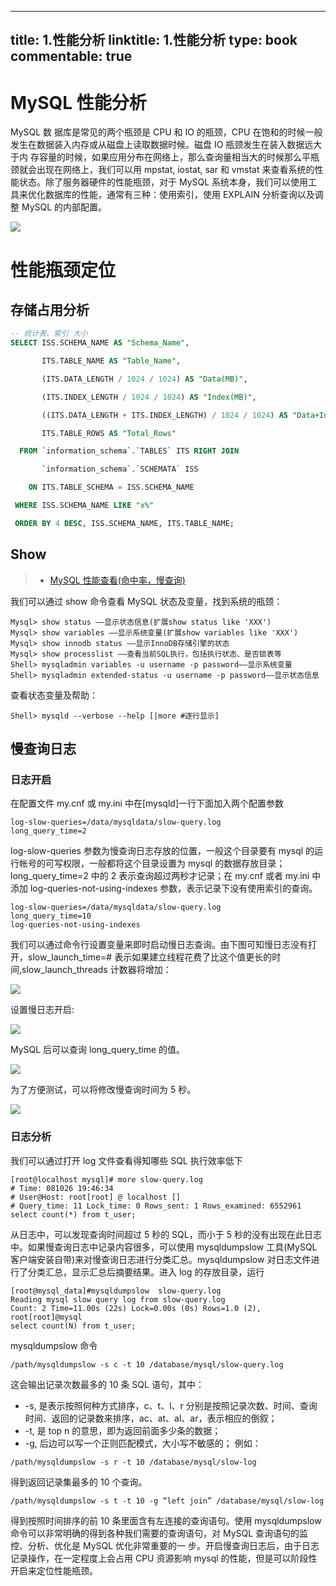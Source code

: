 
---
title: 1.性能分析
linktitle: 1.性能分析
type: book
commentable: true
---

# MySQL 性能分析

MySQL 数 据库是常见的两个瓶颈是 CPU 和 IO 的瓶颈，CPU 在饱和的时候一般发生在数据装入内存或从磁盘上读取数据时候。磁盘 IO 瓶颈发生在装入数据远大于内 存容量的时候，如果应用分布在网络上，那么查询量相当大的时候那么平瓶颈就会出现在网络上，我们可以用 mpstat, iostat, sar 和 vmstat 来查看系统的性能状态。除了服务器硬件的性能瓶颈，对于 MySQL 系统本身，我们可以使用工具来优化数据库的性能，通常有三种：使用索引，使用 EXPLAIN 分析查询以及调整 MySQL 的内部配置。

![](http://img.blog.csdn.net/20160518221004236)

# 性能瓶颈定位

## 存储占用分析

```sql
-- 统计表、索引 大小
SELECT ISS.SCHEMA_NAME AS "Schema_Name",

       ITS.TABLE_NAME AS "Table_Name",

       (ITS.DATA_LENGTH / 1024 / 1024) AS "Data(MB)",

       (ITS.INDEX_LENGTH / 1024 / 1024) AS "Index(MB)",

       ((ITS.DATA_LENGTH + ITS.INDEX_LENGTH) / 1024 / 1024) AS "Data+Index(MB)",

       ITS.TABLE_ROWS AS "Total_Rows"

  FROM `information_schema`.`TABLES` ITS RIGHT JOIN

       `information_schema`.`SCHEMATA` ISS

    ON ITS.TABLE_SCHEMA = ISS.SCHEMA_NAME

 WHERE ISS.SCHEMA_NAME LIKE "x%"

 ORDER BY 4 DESC, ISS.SCHEMA_NAME, ITS.TABLE_NAME;
```

## Show

> - [MySQL 性能查看(命中率，慢查询)](http://blog.csdn.net/iquicksandi/article/details/7970706)

我们可以通过 show 命令查看 MySQL 状态及变量，找到系统的瓶颈：

```
Mysql> show status ——显示状态信息(扩展show status like 'XXX')
Mysql> show variables ——显示系统变量(扩展show variables like 'XXX')
Mysql> show innodb status ——显示InnoDB存储引擎的状态
Mysql> show processlist ——查看当前SQL执行，包括执行状态、是否锁表等
Shell> mysqladmin variables -u username -p password——显示系统变量
Shell> mysqladmin extended-status -u username -p password——显示状态信息
```

查看状态变量及帮助：

```
Shell> mysqld --verbose --help [|more #逐行显示]
```

## 慢查询日志

### 日志开启

在配置文件 my.cnf 或 my.ini 中在[mysqld]一行下面加入两个配置参数

```
log-slow-queries=/data/mysqldata/slow-query.log
long_query_time=2
```

log-slow-queries 参数为慢查询日志存放的位置，一般这个目录要有 mysql 的运行帐号的可写权限，一般都将这个目录设置为 mysql 的数据存放目录；long_query_time=2 中的 2 表示查询超过两秒才记录；在 my.cnf 或者 my.ini 中添加 log-queries-not-using-indexes 参数，表示记录下没有使用索引的查询。

```
log-slow-queries=/data/mysqldata/slow-query.log
long_query_time=10
log-queries-not-using-indexes
```

我们可以通过命令行设置变量来即时启动慢日志查询。由下图可知慢日志没有打开，slow_launch_time=# 表示如果建立线程花费了比这个值更长的时间,slow_launch_threads 计数器将增加：

![](http://www.2cto.com/uploadfile/2011/1020/20111020040037661.jpg)

设置慢日志开启:

![](http://www.2cto.com/uploadfile/2011/1020/20111020040037956.jpg)

MySQL 后可以查询 long_query_time 的值。

![](http://www.2cto.com/uploadfile/2011/1020/20111020040037528.jpg)

为了方便测试，可以将修改慢查询时间为 5 秒。

![](http://www.2cto.com/uploadfile/2011/1020/20111020040037987.jpg)

### 日志分析

我们可以通过打开 log 文件查看得知哪些 SQL 执行效率低下

```
[root@localhost mysql]# more slow-query.log
# Time: 081026 19:46:34
# User@Host: root[root] @ localhost []
# Query_time: 11 Lock_time: 0 Rows_sent: 1 Rows_examined: 6552961
select count(*) from t_user;
```

从日志中，可以发现查询时间超过 5 秒的 SQL，而小于 5 秒的没有出现在此日志中。如果慢查询日志中记录内容很多，可以使用 mysqldumpslow 工具(MySQL 客户端安装自带)来对慢查询日志进行分类汇总。mysqldumpslow 对日志文件进行了分类汇总，显示汇总后摘要结果。进入 log 的存放目录，运行

```
[root@mysql_data]#mysqldumpslow  slow-query.log
Reading mysql slow query log from slow-query.log
Count: 2 Time=11.00s (22s) Lock=0.00s (0s) Rows=1.0 (2), root[root]@mysql
select count(N) from t_user;
```

mysqldumpslow 命令

```
/path/mysqldumpslow -s c -t 10 /database/mysql/slow-query.log
```

这会输出记录次数最多的 10 条 SQL 语句，其中：

- -s, 是表示按照何种方式排序，c、t、l、r 分别是按照记录次数、时间、查询时间、返回的记录数来排序，ac、at、al、ar，表示相应的倒叙；
- -t, 是 top n 的意思，即为返回前面多少条的数据；
- -g, 后边可以写一个正则匹配模式，大小写不敏感的；
  例如：

```
/path/mysqldumpslow -s r -t 10 /database/mysql/slow-log
```

得到返回记录集最多的 10 个查询。

```
/path/mysqldumpslow -s t -t 10 -g “left join” /database/mysql/slow-log
```

得到按照时间排序的前 10 条里面含有左连接的查询语句。使用 mysqldumpslow 命令可以非常明确的得到各种我们需要的查询语句，对 MySQL 查询语句的监控、分析、优化是 MySQL 优化非常重要的一 步。开启慢查询日志后，由于日志记录操作，在一定程度上会占用 CPU 资源影响 mysql 的性能，但是可以阶段性开启来定位性能瓶颈。

    
